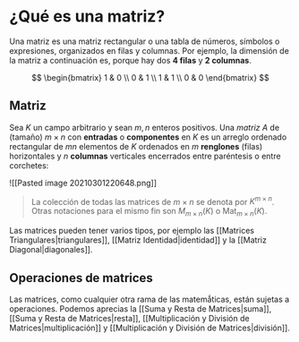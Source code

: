 # ¿Qué es una matriz?
Una matriz es una matriz rectangular o una tabla de números, símbolos o expresiones, organizados en filas y columnas. Por ejemplo, la dimensión de la matriz a continuación es, porque hay dos **4 filas** y **2 columnas**.

$$
\begin{bmatrix}
1 & 0 \\
0 & 1 \\
1 & 1 \\
0 & 0
\end{bmatrix}
$$

## Matriz
Sea $K$ un campo arbitrario y sean $m,n$ enteros positivos. Una *matriz* $A$ de (tamaño) $m \times n$ con **entradas** o **componentes** en $K$ es un arreglo ordenado rectangular de $mn$ elementos de $K$ ordenados en $m$ **renglones** (filas) horizontales y $n$ **columnas** verticales encerrados entre paréntesis o entre corchetes:

![[Pasted image 20210301220648.png]]

> La colección de todas las matrices de $m \times n$ se denota por $K^{m \times n}$. Otras notaciones para el mismo fin son $M_{m \times n}(K)$ o $\text{Mat}_{m \times n}(K)$.

Las matrices pueden tener varios tipos, por ejemplo las [[Matrices Triangulares|triangulares]], [[Matriz Identidad|identidad]] y la [[Matriz Diagonal|diagonales]].

## Operaciones de matrices
Las matrices, como cualquier otra rama de las matemǻticas, están sujetas a operaciones. Podemos aprecias la [[Suma y Resta de Matrices|suma]], [[Suma y Resta de Matrices|resta]], [[Multiplicación y División de Matrices|multiplicación]] y [[Multiplicación y División de Matrices|división]].
